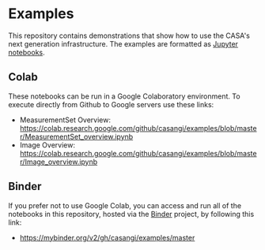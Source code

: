 # Examples
This repository contains demonstrations that show how to use the CASA's next generation infrastructure. The examples are formatted as [Jupyter notebooks](https://jupyter.org/).

## Colab
These notebooks can be run in a Google Colaboratory environment. To execute directly from Github to Google servers use these links:
- MeasurementSet Overview: https://colab.research.google.com/github/casangi/examples/blob/master/MeasurementSet_overview.ipynb
- Image Overview: https://colab.research.google.com/github/casangi/examples/blob/master/Image_overview.ipynb

## Binder
If you prefer not to use Google Colab, you can access and run all of the notebooks in this repository, hosted via the [Binder](https://mybinder.org/) project, by following this link:
- https://mybinder.org/v2/gh/casangi/examples/master
